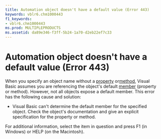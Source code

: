 ```yaml
---
title: Automation object doesn't have a default value (Error 443)
keywords: vblr6.chm1000443
f1_keywords:
- vblr6.chm1000443
ms.prod: MULTIPLEPRODUCTS
ms.assetid: da89e346-f3ff-5b24-1a70-d2eb22ef7c33
---
```



# Automation object doesn't have a default value (Error 443)

When you specify an object name without a [property](vbe-glossary.md) or[method](vbe-glossary.md), Visual Basic assumes you are referencing the object's default [member](vbe-glossary.md) (property or method). However, not all objects expose a default member. This error has the following cause and solution:



- Visual Basic can't determine the default member for the specified object. Check the object's documentation and give an explicit specification for the property or method.
    

For additional information, select the item in question and press F1 (in Windows) or HELP (on the Macintosh).

